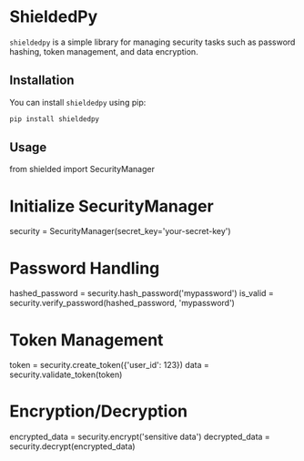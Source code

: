 # ShieldedPy

`shieldedpy` is a simple library for managing security tasks such as password hashing, token management, and data encryption.

## Installation

You can install `shieldedpy` using pip:

```bash
pip install shieldedpy
```

## Usage

from shielded import SecurityManager

# Initialize SecurityManager
security = SecurityManager(secret_key='your-secret-key')

# Password Handling
hashed_password = security.hash_password('mypassword')
is_valid = security.verify_password(hashed_password, 'mypassword')

# Token Management
token = security.create_token({'user_id': 123})
data = security.validate_token(token)

# Encryption/Decryption
encrypted_data = security.encrypt('sensitive data')
decrypted_data = security.decrypt(encrypted_data)
